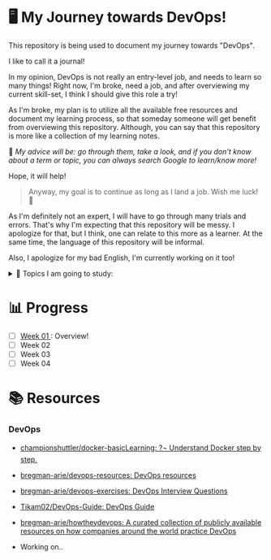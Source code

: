 # 🖥️ My Journey towards DevOps!

This repository is being used to document my journey towards "DevOps". 

I like to call it a journal!

In my opinion, DevOps is not really an entry-level job, and needs to learn so many things! Right now, I'm broke, need a job, and after overviewing my current skill-set, I think I should give this role a try! 

As I'm broke, my plan is to utilize all the available free resources and document my learning process, so that someday someone will get benefit from overviewing this repository. Although, you can say that this repository is more like a collection of my learning notes.

📌 *My advice will be: go through them, take a look, and if you don't know about a term or topic, you can always search Google to learn/know more!*

Hope, it will help!

> Anyway, my goal is to continue as long as I land a job. Wish me luck! 👊‍

As I'm definitely not an expert, I will have to go through many trials and errors. That's why I'm expecting that this repository will be messy. I apologize for that, but I think, one can relate to this more as a learner. At the same time, the language of this repository will be informal.

Also, I apologize for my bad English, I'm currently working on it too!

<details>
    <summary> 📝 Topics I am going to study:</summary>

- Command Line of Linux
- Git & GitHub
- Bash (*For scripting*)
- Python (*Scripting & some programming*)
- SQL
- DevOps Culture
- Some intermediate Networking
- Cloud technologies (*maybe with AWS or DigitalOcean*)
- Container technology
- Observability technology

</details>

# 📊 Progress

- [ ] [Week 01 ](https://github.com/Dhar01/DevOps-Journey/tree/main/Week-01): Overview!
- [ ] Week 02
- [ ] Week 03
- [ ] Week 04

# 📚 Resources

### DevOps

- [championshuttler/docker-basicLearning: ?¬ Understand Docker step by step.](https://github.com/championshuttler/docker-basicLearning)

- [bregman-arie/devops-resources: DevOps resources](https://github.com/bregman-arie/devops-resources)

- [bregman-arie/devops-exercises: DevOps Interview Questions](https://github.com/bregman-arie/devops-exercises)

- [Tikam02/DevOps-Guide: DevOps Guide](https://github.com/Tikam02/DevOps-Guide)

- [bregman-arie/howtheydevops: A curated collection of publicly available resources on how companies around the world practice DevOps](https://github.com/bregman-arie/howtheydevops)

- Working on..
